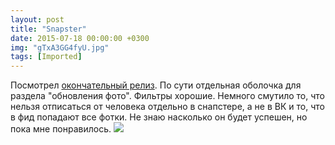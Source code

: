 ```yaml
---
layout: post
title: "Snapster"
date: 2015-07-18 00:00:00 +0300
img: "gTxA3GG4fyU.jpg"
tags: [Imported]
---
```


Посмотрел [окончательный релиз](http://snapster.io). По сути отдельная оболочка для раздела "обновления фото".
Фильтры хорошие. Немного смутило то, что нельзя отписаться от человека отдельно в снапстере, а не в ВК и то, что в фид попадают все фотки.
Не знаю насколько он будет успешен, но пока мне понравилось. ![](/blog/assetsgTxA3GG4fyU.jpg)
